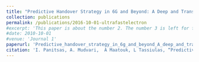 ```yaml
---
title: "Predictive Handover Strategy in 6G and Beyond: A Deep and Transfer Learning Approach"
collection: publications
permalink: /publications/2016-10-01-ultrafastelectron
#excerpt: 'This paper is about the number 2. The number 3 is left for future work.'
#date: 2010-10-01
#venue: 'Journal 1'
paperurl: 'Predictive_handover_strategy_in_6g_and_beyond_A_deep_and_transfer_learning_approach.pdf'
citation: 'I. Panitsas, A. Mudvari,  A Maatouk, L Tassiulas, “Predictive Handover Strategy in 6G and Beyond: A Deep and Transfer Learning Approach” arXiv preprint arXiv:2404.08113, submission to IEEE Global Communications Conference (GLOBECOM), 2024'
---
```




